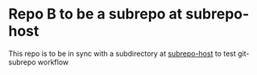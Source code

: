 # Repo B to be a subrepo at subrepo-host

This repo is to be in sync with a subdirectory at 
[subrepo-host](https://github.com/OleksiyRudenko/subrepo-host/)
to test git-subrepo workflow
